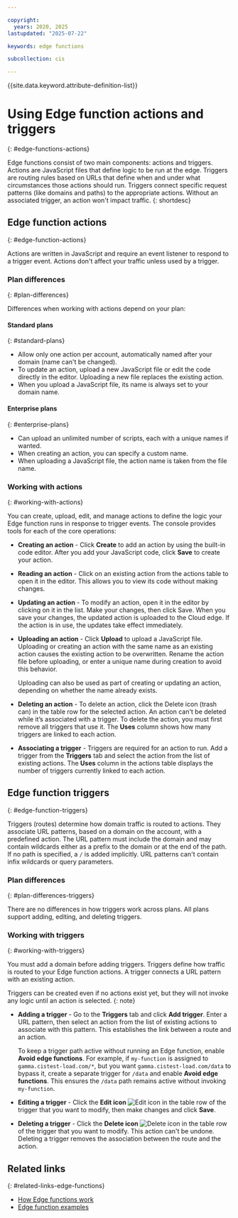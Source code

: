 ```yaml
---

copyright:
  years: 2020, 2025
lastupdated: "2025-07-22"

keywords: edge functions

subcollection: cis

---
```


{{site.data.keyword.attribute-definition-list}}

# Using Edge function actions and triggers
{: #edge-functions-actions}

Edge functions consist of two main components: actions and triggers. Actions are JavaScript files that define logic to be run at the edge. Triggers are routing rules based on URLs that define when and under what circumstances those actions should run. Triggers connect specific request patterns (like domains and paths) to the appropriate actions. Without an associated trigger, an action won't impact traffic.
{: shortdesc}

## Edge function actions
{: #edge-function-actions}

Actions are written in JavaScript and require an event listener to respond to a trigger event. Actions don't affect your traffic unless used by a trigger.

### Plan differences
{: #plan-differences}

Differences when working with actions depend on your plan:

#### Standard plans
{: #standard-plans}

   * Allow only one action per account, automatically named after your domain (name can't be changed). 
   * To update an action, upload a new JavaScript file or edit the code directly in the editor. Uploading a new file replaces the existing action.
   * When you upload a JavaScript file, its name is always set to your domain name.

#### Enterprise plans
{: #enterprise-plans}

   * Can upload an unlimited number of scripts, each with a unique names if wanted.
   * When creating an action, you can specify a custom name.
   * When uploading a JavaScript file, the action name is taken from the file name.

### Working with actions
{: #working-with-actions}

You can create, upload, edit, and manage actions to define the logic your Edge function runs in response to trigger events. The console provides tools for each of the core operations:

* **Creating an action** - Click **Create** to add an action by using the built-in code editor. After you add your JavaScript code, click **Save** to create your action. 
* **Reading an action** - Click on an existing action from the actions table to open it in the editor. This allows you to view its code without making changes.
* **Updating an action** - To modify an action, open it in the editor by clicking on it in the list. Make your changes, then click Save. When you save your changes, the updated action is uploaded to the Cloud edge. If the action is in use, the updates take effect immediately.
* **Uploading an action** - Click **Upload** to upload a JavaScript file. Uploading or creating an action with the same name as an existing action causes the existing action to be overwritten. Rename the action file before uploading, or enter a unique name during creation to avoid this behavior.

   Uploading can also be used as part of creating or updating an action, depending on whether the name already exists.

* **Deleting an action** - To delete an action, click the Delete icon (trash can) in the table row for the selected action. An action can't be deleted while it’s associated with a trigger. To delete the action, you must first remove all triggers that use it. The **Uses** column shows how many triggers are linked to each action.
* **Associating a trigger** - Triggers are required for an action to run. Add a trigger from the **Triggers** tab and select the action from the list of existing actions. The **Uses** column in the actions table displays the number of triggers currently linked to each action.

## Edge function triggers
{: #edge-function-triggers}

Triggers (routes) determine how domain traffic is routed to actions. They associate URL patterns, based on a domain on the account, with a predefined action. The URL pattern must include the domain and may contain wildcards either as a prefix to the domain or at the end of the path. If no path is specified, a `/` is added implicitly. URL patterns can't contain infix wildcards or query parameters.

### Plan differences
{: #plan-differences-triggers}

There are no differences in how triggers work across plans. All plans support adding, editing, and deleting triggers.

### Working with triggers
{: #working-with-triggers}

You must add a domain before adding triggers. Triggers define how traffic is routed to your Edge function actions. A trigger connects a URL pattern with an existing action.

Triggers can be created even if no actions exist yet, but they will not invoke any logic until an action is selected.
{: note}

* **Adding a trigger** - Go to the **Triggers** tab and click **Add trigger**. Enter a URL pattern, then select an action from the list of existing actions to associate with this pattern. This establishes the link between a route and an action.

   To keep a trigger path active without running an Edge function, enable **Avoid edge functions**. For example, if `my-function` is assigned to `gamma.cistest-load.com/*`, but you want `gamma.cistest-load.com/data` to bypass it, create a separate trigger for `/data` and enable **Avoid edge functions**. This ensures the `/data` path remains active without invoking `my-function`.

* **Editing a trigger** - Click the **Edit icon** ![Edit icon](../icons/edit-tagging.svg "Edit") in the table row of the trigger that you want to modify, then make changes and click **Save**.
* **Deleting a trigger** - Click the **Delete icon** ![Delete icon](../icons/delete.svg "Delete") in the table row of the trigger that you want to modify. This action can't be undone. Deleting a trigger removes the association between the route and the action.

## Related links
{: #related-links-edge-functions}

* [How Edge functions work](/docs/cis?topic=cis-working-with-edge-functions)
* [Edge function examples](/docs/cis?group=examples)
